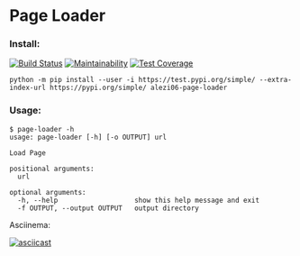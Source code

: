 # Page Loader

### Install:

[![Build Status](https://travis-ci.org/alezi06/python-project-lvl3.svg?branch=master)](https://travis-ci.org/alezi06/python-project-lvl3)
[![Maintainability](https://api.codeclimate.com/v1/badges/e881d4a51f8c34e19a3f/maintainability)](https://codeclimate.com/github/alezi06/python-project-lvl3/maintainability)
[![Test Coverage](https://api.codeclimate.com/v1/badges/e881d4a51f8c34e19a3f/test_coverage)](https://codeclimate.com/github/alezi06/python-project-lvl3/test_coverage)

```
python -m pip install --user -i https://test.pypi.org/simple/ --extra-index-url https://pypi.org/simple/ alezi06-page-loader
```

### Usage:

```
$ page-loader -h
usage: page-loader [-h] [-o OUTPUT] url

Load Page

positional arguments:
  url

optional arguments:
  -h, --help                   show this help message and exit
  -f OUTPUT, --output OUTPUT   output directory

```

Asciinema:

[![asciicast](https://asciinema.org/a/DNuSoWH6Jr8eSz4Ov2hORsVXQ.svg)](https://asciinema.org/a/DNuSoWH6Jr8eSz4Ov2hORsVXQ)